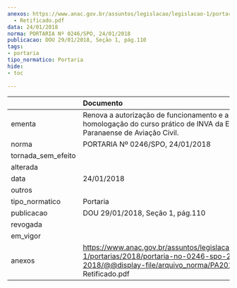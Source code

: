 ```yaml
---
anexos: https://www.anac.gov.br/assuntos/legislacao/legislacao-1/portarias/2018/portaria-no-0246-spo-24-01-2018/@@display-file/arquivo_norma/PA2018-0246
  - Retificado.pdf
data: 24/01/2018
norma: PORTARIA Nº 0246/SPO, 24/01/2018
publicacao: DOU 29/01/2018, Seção 1, pág.110
tags:
- portaria
tipo_normatico: Portaria
hide: 
- toc 
 
---
```


|                    | Documento                                                                                                                                                         |
|:-------------------|:------------------------------------------------------------------------------------------------------------------------------------------------------------------|
| ementa             | Renova a autorização de funcionamento e a homologação do curso prático de INVA da EPA - Escola Paranaense de Aviação Civil.                                       |
| norma              | PORTARIA Nº 0246/SPO, 24/01/2018                                                                                                                                  |
| tornada_sem_efeito |                                                                                                                                                                   |
| alterada           |                                                                                                                                                                   |
| data               | 24/01/2018                                                                                                                                                        |
| outros             |                                                                                                                                                                   |
| tipo_normatico     | Portaria                                                                                                                                                          |
| publicacao         | DOU 29/01/2018, Seção 1, pág.110                                                                                                                                  |
| revogada           |                                                                                                                                                                   |
| em_vigor           |                                                                                                                                                                   |
| anexos             | https://www.anac.gov.br/assuntos/legislacao/legislacao-1/portarias/2018/portaria-no-0246-spo-24-01-2018/@@display-file/arquivo_norma/PA2018-0246 - Retificado.pdf |